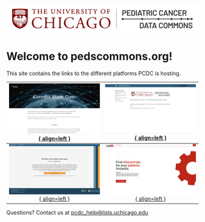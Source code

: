 ![Logo](img/PcdcLogo.png)
# Welcome to pedscommons.org!

This site contains the links to the different platforms PCDC is hosting.


<!-- [Us](https://commons.cri.uchicago.edu){ .md-button }
[Pediatric Cancer Data Common](https://portal.pedscommons.org){ .md-button }
[GEARBOx](https://gearbox.pedscommons.org){ .md-button }
[Documentation](https://docs.pedscommons.org){ .md-button } -->

<!-- [![Us](img/test.png){ align=left }](https://commons.cri.uchicago.edu)
[![Pediatric Cancer Data Common](img/test.png){ align=left }](https://portal.pedscommons.org)
[![GEARBOx](img/test.png){ align=left }](https://gearbox.pedscommons.org)
[![Documentation](img/test.png){ align=left }](https://docs.pedscommons.org) -->


|[![Us](img/WP_site.png){ align=left }](https://commons.cri.uchicago.edu "Our Website")|[![Documentation](img/doc_site.png){ align=left }](https://docs.pedscommons.org "Our Documentation")|
|:---:|:---:|
|[![Pediatric Cancer Data Common](img/commons_site.png){ align=left }](https://portal.pedscommons.org "Our Data Common")|[![GEARBOx](img/gearbox_site.png){ align=left }](https://gearbox.pedscommons.org "Our Clinical Trial Tool")|



Questions?  Contact us at <pcdc_help@lists.uchicago.edu>